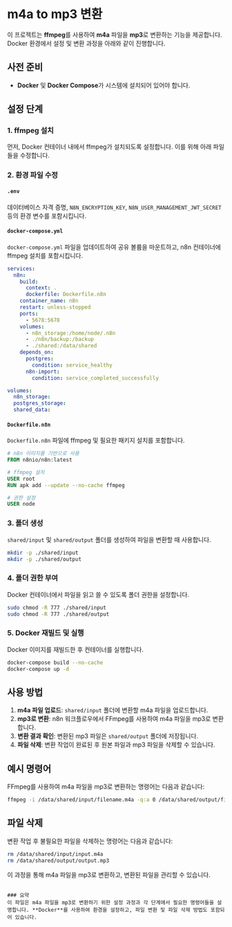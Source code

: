 
# m4a to mp3 변환

이 프로젝트는 **ffmpeg**를 사용하여 **m4a** 파일을 **mp3**로 변환하는 기능을 제공합니다. Docker 환경에서 설정 및 변환 과정을 아래와 같이 진행합니다.

## 사전 준비

- **Docker** 및 **Docker Compose**가 시스템에 설치되어 있어야 합니다.

## 설정 단계

### 1. ffmpeg 설치

먼저, Docker 컨테이너 내에서 ffmpeg가 설치되도록 설정합니다. 이를 위해 아래 파일들을 수정합니다.

### 2. 환경 파일 수정

#### `.env`

데이터베이스 자격 증명, `N8N_ENCRYPTION_KEY`, `N8N_USER_MANAGEMENT_JWT_SECRET` 등의 환경 변수를 포함시킵니다.

#### `docker-compose.yml`

`docker-compose.yml` 파일을 업데이트하여 공유 볼륨을 마운트하고, n8n 컨테이너에 ffmpeg 설치를 포함시킵니다.

```yaml
services:
  n8n:
    build:
      context: .
      dockerfile: Dockerfile.n8n
    container_name: n8n
    restart: unless-stopped
    ports:
      - 5678:5678
    volumes:
      - n8n_storage:/home/node/.n8n
      - ./n8n/backup:/backup
      - ./shared:/data/shared
    depends_on:
      postgres:
        condition: service_healthy
      n8n-import:
        condition: service_completed_successfully

volumes:
  n8n_storage:
  postgres_storage:
  shared_data:
```

#### `Dockerfile.n8n`

`Dockerfile.n8n` 파일에 ffmpeg 및 필요한 패키지 설치를 포함합니다.

```Dockerfile
# n8n 이미지를 기반으로 사용
FROM n8nio/n8n:latest

# ffmpeg 설치
USER root
RUN apk add --update --no-cache ffmpeg

# 권한 설정
USER node
```

### 3. 폴더 생성

`shared/input` 및 `shared/output` 폴더를 생성하여 파일을 변환할 때 사용합니다.

```bash
mkdir -p ./shared/input
mkdir -p ./shared/output
```

### 4. 폴더 권한 부여

Docker 컨테이너에서 파일을 읽고 쓸 수 있도록 폴더 권한을 설정합니다.

```bash
sudo chmod -R 777 ./shared/input
sudo chmod -R 777 ./shared/output
```

### 5. Docker 재빌드 및 실행

Docker 이미지를 재빌드한 후 컨테이너를 실행합니다.

```bash
docker-compose build --no-cache
docker-compose up -d
```

## 사용 방법

1. **m4a 파일 업로드**: `shared/input` 폴더에 변환할 m4a 파일을 업로드합니다.
2. **mp3로 변환**: n8n 워크플로우에서 FFmpeg를 사용하여 m4a 파일을 mp3로 변환합니다.
3. **변환 결과 확인**: 변환된 mp3 파일은 `shared/output` 폴더에 저장됩니다.
4. **파일 삭제**: 변환 작업이 완료된 후 원본 파일과 mp3 파일을 삭제할 수 있습니다.

## 예시 명령어

FFmpeg를 사용하여 m4a 파일을 mp3로 변환하는 명령어는 다음과 같습니다:

```bash
ffmpeg -i /data/shared/input/filename.m4a -q:a 0 /data/shared/output/filename.mp3
```

## 파일 삭제

변환 작업 후 불필요한 파일을 삭제하는 명령어는 다음과 같습니다:

```bash
rm /data/shared/input/input.m4a
rm /data/shared/output/output.mp3
```

이 과정을 통해 m4a 파일을 mp3로 변환하고, 변환된 파일을 관리할 수 있습니다.
```

### 요약
이 파일은 m4a 파일을 mp3로 변환하기 위한 설정 과정과 각 단계에서 필요한 명령어들을 설명합니다. **Docker**를 사용하여 환경을 설정하고, 파일 변환 및 파일 삭제 방법도 포함되어 있습니다.